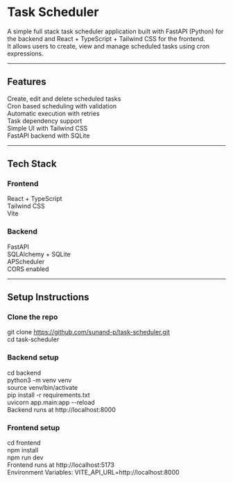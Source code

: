 # Task Scheduler 
A simple full stack task scheduler application built with FastAPI (Python) for the backend and React + TypeScript + Tailwind CSS for the frontend.  
It allows users to create, view and manage scheduled tasks using cron expressions.  

---

## Features 
Create, edit and delete scheduled tasks  
Cron based scheduling with validation  
Automatic execution with retries  
Task dependency support  
Simple UI with Tailwind CSS  
FastAPI backend with SQLite  

---

## Tech Stack 
### Frontend 
React + TypeScript  
Tailwind CSS  
Vite  

### Backend 
FastAPI  
SQLAlchemy + SQLite  
APScheduler  
CORS enabled  

---

## Setup Instructions 
### Clone the repo 
git clone https://github.com/sunand-p/task-scheduler.git  
cd task-scheduler  

### Backend setup 
cd backend  
python3 -m venv venv  
source venv/bin/activate  
pip install -r requirements.txt  
uvicorn app.main:app --reload  
Backend runs at http://localhost:8000  

### Frontend setup 
cd frontend  
npm install  
npm run dev  
Frontend runs at http://localhost:5173  
Environment Variables: VITE_API_URL=http://localhost:8000  
